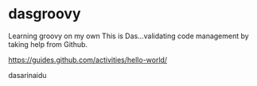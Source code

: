 # dasgroovy
Learning groovy on my own
This is Das...validating code management by taking help from Github.

https://guides.github.com/activities/hello-world/

dasarinaidu
